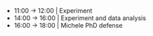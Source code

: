 - 11:00 -> 12:00 | Experiment
- 14:00 -> 16:00 | Experiment and data analysis
- 16:00 -> 18:00 | Michele PhD defense